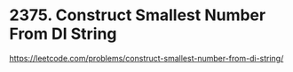 # 2375. Construct Smallest Number From DI String

https://leetcode.com/problems/construct-smallest-number-from-di-string/
